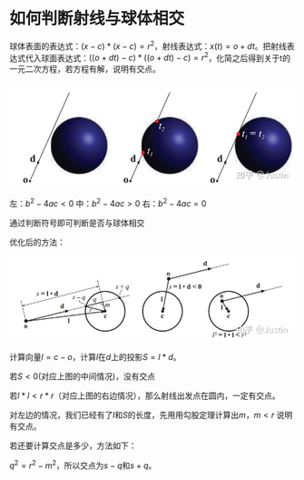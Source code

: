 # 如何判断射线与球体相交
球体表面的表达式：$(x-c)*(x-c)=r^2$，射线表达式：$x(t)=o+dt$。把射线表达式代入球面表达式：$((o+dt)-c)*((o+dt)-c)=r^2$，化简之后得到关于t的一元二次方程，若方程有解，说明有交点。

![mkdocs](images/射线与球体相交1.jpg)

左：$b^2-4ac<0$                   中：$b^2-4ac>0$                      右：$b^2-4ac=0$

通过判断符号即可判断是否与球体相交

优化后的方法：

![mkdocs](images/射线与球体相交2.jpg)
<!-- ![](..\..\picture\射线与球体相交2.jpg) -->

计算向量$l=c-o$，计算$l$在$d$上的投影$S=l*d$。

若$S<0$(对应上图的中间情况)，没有交点

若$l*l < r*r$（对应上图的右边情况），那么射线出发点在圆内，一定有交点。

对左边的情况，我们已经有了$l$和$S$的长度，先用用勾股定理计算出$m$，$m<r$ 说明有交点。

若还要计算交点是多少，方法如下：

$q^2=r^2-m^2$，所以交点为$s-q$和$s+q$。